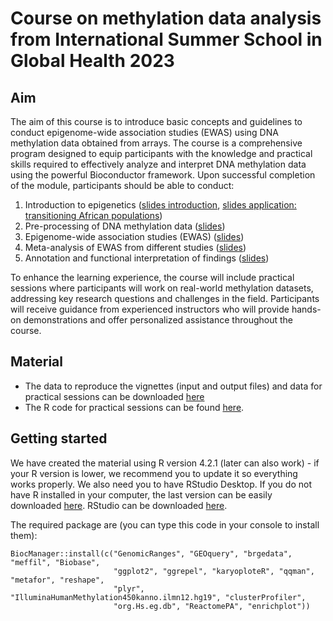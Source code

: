 # Course on methylation data analysis from International Summer School in Global Health 2023

## Aim
The aim of this course is to introduce basic concepts and guidelines to conduct epigenome-wide association studies (EWAS) using DNA
methylation data obtained from arrays. The course is a comprehensive program designed to equip participants with the knowledge and practical skills required to effectively analyze and interpret DNA methylation data using the powerful Bioconductor framework. Upon successful completion of the module, participants should be able to conduct:

1) Introduction to epigenetics ([slides introduction](./Slides/ISG_summer_school_EWAS1.pdf), [slides application: transitioning African populations](./Slides/ISGlobal_2023_FPC_Updated.pdf))
2) Pre-processing of DNA methylation data ([slides](./Slides/ISG_summer_school_EWAS2.pdf))
3) Epigenome-wide association studies (EWAS) ([slides](./Slides/ISG_summer_school_EWAS3.pdf))
4) Meta-analysis of EWAS from different studies ([slides](./Slides/ISG_summer_school_EWAS4.pdf))
5) Annotation and functional interpretation of findings ([slides](./Slides/ISG_summer_school_EWAS5.pdf))

To enhance the learning experience, the course will include practical sessions where participants will work on real-world methylation datasets, addressing key research questions and challenges in the field. Participants will receive guidance from experienced instructors who will provide hands-on demonstrations and offer personalized assistance throughout the course.

## Material 
- The data to reproduce the vignettes (input and output files) and data for practical sessions can be downloaded [here](https://mega.nz/folder/Y3EDAD6Y#pQB_HeqEfAYTg6UixU-k5A)
- The R code for practical sessions can be found [here](https://isglobal-brge.github.io/course_methylation/).

## Getting started
We have created the material using R version 4.2.1 (later can also work) - if your R version is lower, we recommend you to update it so everything works properly. We also need you to have RStudio Desktop. If you do not have R installed in your computer, the last version can be easily downloaded [here](https://cran.r-project.org/). RStudio can be downloaded [here](https://posit.co/download/rstudio-desktop/). 

The required package are (you can type this code in your console to install them):

``` 
BiocManager::install(c("GenomicRanges", "GEOquery", "brgedata", "meffil", "Biobase",
                       "ggplot2", "ggrepel", "karyoploteR", "qqman", "metafor", "reshape",
                       "plyr", "IlluminaHumanMethylation450kanno.ilmn12.hg19", "clusterProfiler",
                       "org.Hs.eg.db", "ReactomePA", "enrichplot"))
```
  
